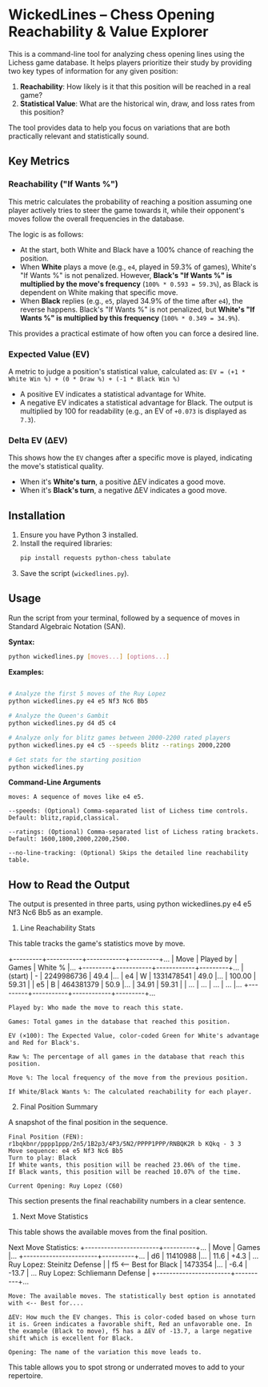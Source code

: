       
# WickedLines – Chess Opening Reachability & Value Explorer

This is a command-line tool for analyzing chess opening lines using the Lichess game database. It helps players prioritize their study by providing two key types of information for any given position:

1.  **Reachability**: How likely is it that this position will be reached in a real game?
2.  **Statistical Value**: What are the historical win, draw, and loss rates from this position?

The tool provides data to help you focus on variations that are both practically relevant and statistically sound.

## Key Metrics

### Reachability ("If Wants %")
This metric calculates the probability of reaching a position assuming one player actively tries to steer the game towards it, while their opponent's moves follow the overall frequencies in the database.

The logic is as follows:
*   At the start, both White and Black have a 100% chance of reaching the position.
*   When **White** plays a move (e.g., `e4`, played in 59.3% of games), White's "If Wants %" is not penalized. However, **Black's "If Wants %" is multiplied by the move's frequency** (`100% * 0.593 = 59.3%`), as Black is dependent on White making that specific move.
*   When **Black** replies (e.g., `e5`, played 34.9% of the time after `e4`), the reverse happens. Black's "If Wants %" is not penalized, but **White's "If Wants %" is multiplied by this frequency** (`100% * 0.349 = 34.9%`).

This provides a practical estimate of how often you can force a desired line.

### Expected Value (EV)
A metric to judge a position's statistical value, calculated as:
`EV = (+1 * White Win %) + (0 * Draw %) + (-1 * Black Win %)`

*   A positive EV indicates a statistical advantage for White.
*   A negative EV indicates a statistical advantage for Black.
The output is multiplied by 100 for readability (e.g., an EV of `+0.073` is displayed as `7.3`).

### Delta EV (ΔEV)
This shows how the `EV` changes after a specific move is played, indicating the move's statistical quality.
*   When it's **White's turn**, a positive ΔEV indicates a good move.
*   When it's **Black's turn**, a negative ΔEV indicates a good move.

## Installation

1.  Ensure you have Python 3 installed.
2.  Install the required libraries:
    ```bash
    pip install requests python-chess tabulate
    ```
3.  Save the script (`wickedlines.py`).

## Usage

Run the script from your terminal, followed by a sequence of moves in Standard Algebraic Notation (SAN).

**Syntax:**
```bash
python wickedlines.py [moves...] [options...]
```

**Examples:**

```bash
      
# Analyze the first 5 moves of the Ruy Lopez
python wickedlines.py e4 e5 Nf3 Nc6 Bb5

# Analyze the Queen's Gambit
python wickedlines.py d4 d5 c4

# Analyze only for blitz games between 2000-2200 rated players
python wickedlines.py e4 c5 --speeds blitz --ratings 2000,2200

# Get stats for the starting position
python wickedlines.py
```
    
**Command-Line Arguments**

    moves: A sequence of moves like e4 e5.

    --speeds: (Optional) Comma-separated list of Lichess time controls. Default: blitz,rapid,classical.

    --ratings: (Optional) Comma-separated list of Lichess rating brackets. Default: 1600,1800,2000,2200,2500.

    --no-line-tracking: (Optional) Skips the detailed line reachability table.

## How to Read the Output

The output is presented in three parts, using python wickedlines.py e4 e5 Nf3 Nc6 Bb5 as an example.
1. Line Reachability Stats

This table tracks the game's statistics move by move.

      
+---------+-----------+------------+---------+...
|  Move   | Played by |   Games    | White % |...
+---------+-----------+------------+---------+...
| (start) |     -     | 2249986736 |  49.4   |...
|   e4    |     W     | 1331478541 |  49.0   |...  |      100.00      |      59.31       |
|   e5    |     B     | 464381379  |  50.9   |...  |      34.91       |      59.31       |
|   ...   |    ...    |    ...     |   ...   |...
+---------+-----------+------------+---------+...

    


    Played by: Who made the move to reach this state.

    Games: Total games in the database that reached this position.

    EV (×100): The Expected Value, color-coded Green for White's advantage and Red for Black's.

    Raw %: The percentage of all games in the database that reach this position.

    Move %: The local frequency of the move from the previous position.

    If White/Black Wants %: The calculated reachability for each player.

2. Final Position Summary

A snapshot of the final position in the sequence.

```
Final Position (FEN): r1bqkbnr/pppp1ppp/2n5/1B2p3/4P3/5N2/PPPP1PPP/RNBQK2R b KQkq - 3 3
Move sequence: e4 e5 Nf3 Nc6 Bb5
Turn to play: Black
If White wants, this position will be reached 23.06% of the time.
If Black wants, this position will be reached 10.07% of the time.

Current Opening: Ruy Lopez (C60)
```
    

This section presents the final reachability numbers in a clear sentence.
1. Next Move Statistics

This table shows the available moves from the final position.

      
Next Move Statistics:
+-----------------------+----------+...
|         Move          |  Games   |...
+-----------------------+----------+...
|          d6           | 11410988 |... |   11.6    | +4.3  | ... Ruy Lopez: Steinitz Defense   |
| f5 <-- Best for Black | 1473354  |... |   -6.4    | -13.7 | ... Ruy Lopez: Schliemann Defense  |
+-----------------------+----------+...

    
    Move: The available moves. The statistically best option is annotated with <-- Best for....

    ΔEV: How much the EV changes. This is color-coded based on whose turn it is. Green indicates a favorable shift, Red an unfavorable one. In the example (Black to move), f5 has a ΔEV of -13.7, a large negative shift which is excellent for Black.

    Opening: The name of the variation this move leads to.

This table allows you to spot strong or underrated moves to add to your repertoire.